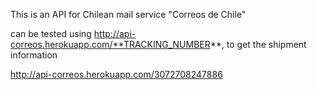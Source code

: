 This is an API for Chilean mail service "Correos de Chile"

can be tested using http://api-correos.herokuapp.com/**TRACKING_NUMBER**, to get the shipment information

http://api-correos.herokuapp.com/3072708247886